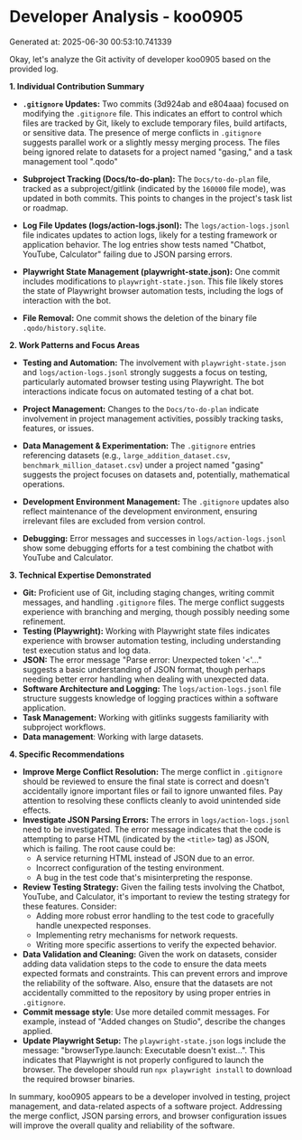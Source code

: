# Developer Analysis - koo0905
Generated at: 2025-06-30 00:53:10.741339

Okay, let's analyze the Git activity of developer koo0905 based on the provided log.

**1. Individual Contribution Summary**

*   **`.gitignore` Updates:**  Two commits (3d924ab and e804aaa) focused on modifying the `.gitignore` file. This indicates an effort to control which files are tracked by Git, likely to exclude temporary files, build artifacts, or sensitive data.  The presence of merge conflicts in `.gitignore` suggests parallel work or a slightly messy merging process.  The files being ignored relate to datasets for a project named "gasing," and a task management tool ".qodo"

*   **Subproject Tracking (Docs/to-do-plan):**  The `Docs/to-do-plan` file, tracked as a subproject/gitlink (indicated by the `160000` file mode), was updated in both commits. This points to changes in the project's task list or roadmap.

*   **Log File Updates (logs/action-logs.jsonl):** The `logs/action-logs.jsonl` file indicates updates to action logs, likely for a testing framework or application behavior.  The log entries show tests named "Chatbot, YouTube, Calculator" failing due to JSON parsing errors.

*   **Playwright State Management (playwright-state.json):**  One commit includes modifications to `playwright-state.json`. This file likely stores the state of Playwright browser automation tests, including the logs of interaction with the bot.

*   **File Removal:** One commit shows the deletion of the binary file `.qodo/history.sqlite`.

**2. Work Patterns and Focus Areas**

*   **Testing and Automation:**  The involvement with `playwright-state.json` and `logs/action-logs.jsonl` strongly suggests a focus on testing, particularly automated browser testing using Playwright. The bot interactions indicate focus on automated testing of a chat bot.

*   **Project Management:**  Changes to the `Docs/to-do-plan` indicate involvement in project management activities, possibly tracking tasks, features, or issues.

*   **Data Management & Experimentation:** The `.gitignore` entries referencing datasets (e.g., `large_addition_dataset.csv`, `benchmark_million_dataset.csv`) under a project named "gasing" suggests the project focuses on datasets and, potentially, mathematical operations.

*   **Development Environment Management:**  The `.gitignore` updates also reflect maintenance of the development environment, ensuring irrelevant files are excluded from version control.

*   **Debugging:** Error messages and successes in `logs/action-logs.jsonl` show some debugging efforts for a test combining the chatbot with YouTube and Calculator.

**3. Technical Expertise Demonstrated**

*   **Git:**  Proficient use of Git, including staging changes, writing commit messages, and handling `.gitignore` files.  The merge conflict suggests experience with branching and merging, though possibly needing some refinement.
*   **Testing (Playwright):**  Working with Playwright state files indicates experience with browser automation testing, including understanding test execution status and log data.
*   **JSON:**  The error message "Parse error: Unexpected token '<'..." suggests a basic understanding of JSON format, though perhaps needing better error handling when dealing with unexpected data.
*   **Software Architecture and Logging:**  The `logs/action-logs.jsonl` file structure suggests knowledge of logging practices within a software application.
*   **Task Management:** Working with gitlinks suggests familiarity with subproject workflows.
*   **Data management**: Working with large datasets.

**4. Specific Recommendations**

*   **Improve Merge Conflict Resolution:** The merge conflict in `.gitignore` should be reviewed to ensure the final state is correct and doesn't accidentally ignore important files or fail to ignore unwanted files.  Pay attention to resolving these conflicts cleanly to avoid unintended side effects.
*   **Investigate JSON Parsing Errors:** The errors in `logs/action-logs.jsonl` need to be investigated.  The error message indicates that the code is attempting to parse HTML (indicated by the `<title>` tag) as JSON, which is failing. The root cause could be:
    *   A service returning HTML instead of JSON due to an error.
    *   Incorrect configuration of the testing environment.
    *   A bug in the test code that's misinterpreting the response.
*   **Review Testing Strategy:** Given the failing tests involving the Chatbot, YouTube, and Calculator, it's important to review the testing strategy for these features. Consider:
    *   Adding more robust error handling to the test code to gracefully handle unexpected responses.
    *   Implementing retry mechanisms for network requests.
    *   Writing more specific assertions to verify the expected behavior.
*   **Data Validation and Cleaning:** Given the work on datasets, consider adding data validation steps to the code to ensure the data meets expected formats and constraints. This can prevent errors and improve the reliability of the software. Also, ensure that the datasets are not accidentally committed to the repository by using proper entries in `.gitignore`.
*   **Commit message style**: Use more detailed commit messages. For example, instead of "Added changes on Studio", describe the changes applied.
*   **Update Playwright Setup:** The `playwright-state.json` logs include the message: "browserType.launch: Executable doesn't exist...". This indicates that Playwright is not properly configured to launch the browser. The developer should run `npx playwright install` to download the required browser binaries.

In summary, koo0905 appears to be a developer involved in testing, project management, and data-related aspects of a software project.  Addressing the merge conflict, JSON parsing errors, and browser configuration issues will improve the overall quality and reliability of the software.
